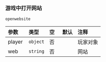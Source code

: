 ### 游戏中打开网站
`openwebsite`

| 参数   | 类型     | 空   | 默认 | 注释     |
| :----- | :------- | :--- | :--- | :------- |
| player | `object` | 否   |      | 玩家对象 |
| web    | `string` | 否   |      | 网站     |

